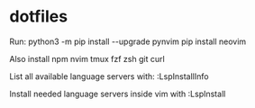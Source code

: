 # dotfiles

Run:
python3 -m pip install --upgrade pynvim
pip install neovim


Also install
npm nvim tmux fzf zsh git curl

List all available language servers with:
:LspInstallInfo

Install needed language servers inside vim with
:LspInstall <language>
